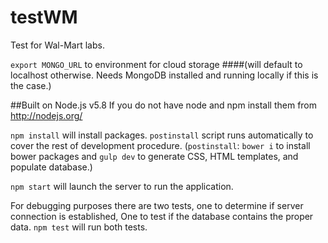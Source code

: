 # testWM

Test for Wal-Mart labs.

`export MONGO_URL` to environment for cloud storage
####(will default to localhost otherwise. Needs MongoDB installed and running locally if this is the case.)

##Built on Node.js v5.8
If you do not have node and npm install them from http://nodejs.org/

`npm install` will install packages.
`postinstall` script runs automatically to cover the rest of development procedure.
(`postinstall`: `bower i` to install bower packages and `gulp dev` to generate CSS, HTML templates, and populate database.)

`npm start` will launch the server to run the application.

For debugging purposes there are two tests, one to determine if server connection is established,
One to test if the database contains the proper data.
`npm test` will run both tests.

